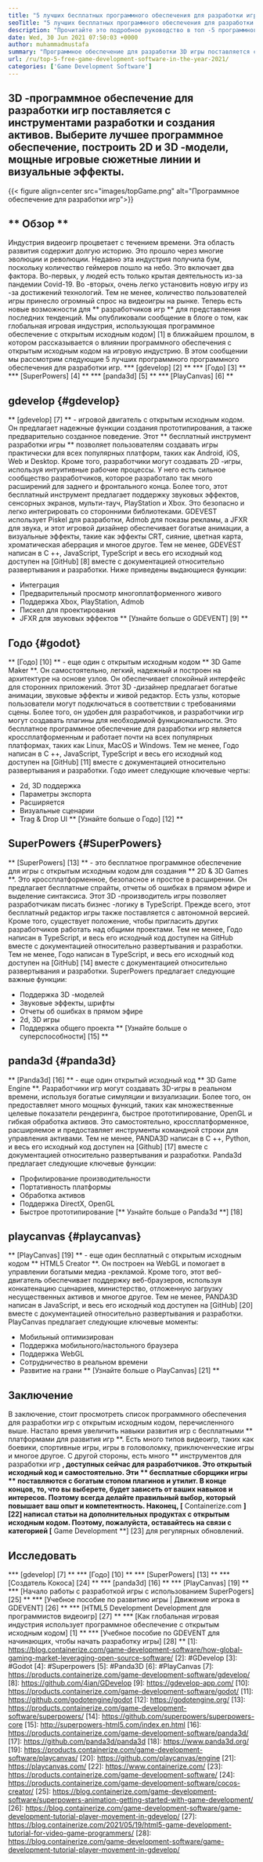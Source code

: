 ```yaml
---
title: "5 лучших бесплатных программного обеспечения для разработки игр в 2021 году" 
seoTitle: "5 лучших бесплатных программного обеспечения для разработки игр в 2021 году" 
description: "Прочитайте это подробное руководство в топ -5 программного обеспечения для разработки игр с открытым исходным кодом. Все программное обеспечение, перечисленное здесь, бесплатное, самостоятельное и расширяемое" 
date: Wed, 30 Jun 2021 07:50:03 +0000
author: muhammadmustafa
summary: "Программное обеспечение для разработки 3D игры поставляется с инструментами для создания дизайна и активов. Выберите лучшее программное обеспечение, построить 2D & amp; 3D -модели, мощные игровые сюжетные линии и визуальные эффекты." 
url: /ru/top-5-free-game-development-software-in-the-year-2021/
categories: ['Game Development Software']
---
```


## 3D -программное обеспечение для разработки игр поставляется с инструментами разработки и создания активов. Выберите лучшее программное обеспечение, построить 2D и 3D -модели, мощные игровые сюжетные линии и визуальные эффекты.

{{< figure align=center src="images/topGame.png" alt="Программное обеспечение для разработки игр">}}


## ** Обзор **
Индустрия видеоигр процветает с течением времени. Эта область развития содержит долгую историю. Это прошло через многие эволюции и революции. Недавно эта индустрия получила бум, поскольку количество геймеров пошло на небо. Это включает два фактора. Во-первых, у людей есть только крытая деятельность из-за пандемии Covid-19. Во -вторых, очень легко установить новую игру из -за достижений технологий. Тем не менее, количество пользователей игры принесло огромный спрос на видеоигры на рынке. Теперь есть новые возможности для ** разработчиков игр ** для представления последних тенденций. Мы опубликовали сообщение в блоге о том, как глобальная игровая индустрия, использующая программное обеспечение с открытым исходным кодом] [1] в ближайшем прошлом, в котором рассказывается о влиянии программного обеспечения с открытым исходным кодом на игровую индустрию. В этом сообщении мы рассмотрим следующие 5 лучших программного программного обеспечения для разработки игр.
  *** [gdevelop] [2] **
  *** [Годо] [3] **
  *** [SuperPowers] [4] **
  *** [panda3d] [5] **
  *** [PlayCanvas] [6] **

## gdevelop {#gdevelop}
** [gdevelop] [7] ** - игровой двигатель с открытым исходным кодом. Он предлагает надежные функции создания прототипирования, а также предварительно созданное поведение. Этот ** бесплатный инструмент разработки игры ** позволяет пользователям создавать игры практически для всех популярных платформ, таких как Android, iOS, Web и Desktop. Кроме того, разработчики могут создавать 2D -игры, используя интуитивные рабочие процессы. У него есть сильное сообщество разработчиков, которое разработало так много расширений для заднего и фронтального конца. Более того, этот бесплатный инструмент предлагает поддержку звуковых эффектов, сенсорных экранов, мульти-тауч, PlayStation и Xbox. Это безопасно и легко интегрировать со сторонними библиотеками. GDEVEST использует Piskel для разработки, Admob для показы рекламы, а JFXR для звука, и этот игровой дизайнер обеспечивает богатые анимации, а визуальные эффекты, такие как эффекты CRT, сияние, цветная карта, хроматическая аберрация и многое другое. Тем не менее, GDEVEST написан в C ++, JavaScript, TypeScript и весь его исходный код доступен на [GitHub] [8] вместе с документацией относительно развертывания и разработки.
Ниже приведены выдающиеся функции:
  * Интеграция
  * Предварительный просмотр многоплатформенного живого
  * Поддержка Xbox, PlayStation, Admob
  * Пискел для проектирования
  * JFXR для звуковых эффектов
** [Узнайте больше о GDEVENT] [9] **

## Годо {#godot}
** [Годо] [10] ** - еще один с открытым исходным кодом ** 3D Game Maker **. Он самостоятельно, легкий, надежный и построен на архитектуре на основе узлов. Он обеспечивает спокойный интерфейс для сторонних приложений. Этот 3D -дизайнер предлагает богатые анимации, звуковые эффекты и живой редактор. Есть узлы, которые пользователи могут подключаться в соответствии с требованиями сцены. Более того, он удобен для разработчиков, и разработчики игр могут создавать плагины для необходимой функциональности. Это бесплатное программное обеспечение для разработки игр является кроссплатформенным и работает почти на всех популярных платформах, таких как Linux, MacOS и Windows. Тем не менее, Годо написан в C ++, JavaScript, TypeScript и весь его исходный код доступен на [GitHub] [11] вместе с документацией относительно развертывания и разработки.
Годо имеет следующие ключевые черты:
  * 2d, 3D поддержка
  * Параметры экспорта
  * Расширяется
  * Визуальные сценарии
  * Trag & Drop UI
** [Узнайте больше о Годо] [12] **

## SuperPowers {#SuperPowers}
** [SuperPowers] [13] ** - это бесплатное программное обеспечение для игры с открытым исходным кодом для создания ** 2D & 3D Games **. Это кроссплатформенное, безопасное и простое в расширении. Он предлагает бесплатные спрайты, отчеты об ошибках в прямом эфире и выделение синтаксиса. Этот 3D -производитель игры позволяет разработчикам писать бизнес -логику в TypeScript. Прежде всего, этот бесплатный редактор игры также поставляется с автономной версией. Кроме того, существует положение, чтобы пригласить других разработчиков работать над общими проектами. Тем не менее, Годо написан в TypeScript, и весь его исходный код доступен на GitHub вместе с документацией относительно развертывания и разработки. Тем не менее, Годо написан в TypeScript, и весь его исходный код доступен на [GitHub] [14] вместе с документацией относительно развертывания и разработки.
SuperPowers предлагает следующие важные функции:
  * Поддержка 3D -моделей
  * Звуковые эффекты, шрифты
  * Отчеты об ошибках в прямом эфире
  * 2d, 3D игры
  * Поддержка общего проекта
** [Узнайте больше о суперспособности] [15] **

## panda3d {#panda3d}
** [Panda3d] [16] ** - еще один открытый исходный код ** 3D Game Engine **. Разработчики игр могут создавать 3D-игры в реальном времени, используя богатые симуляции и визуализации. Более того, он предоставляет много мощных функций, таких как множественные целевые показатели рендеринга, быстрое прототипирование, OpenGL и гибкая обработка активов. Это самостоятельно, кроссплатформенное, расширяемое и предоставляет инструменты командной строки для управления активами. Тем не менее, PANDA3D написан в C ++, Python, и весь его исходный код доступен на [Github] [17] вместе с документацией относительно развертывания и разработки.
Panda3d предлагает следующие ключевые функции:
  * Профилирование производительности
  * Портативность платформы
  * Обработка активов
  * Поддержка DirectX, OpenGL
  * Быстрое прототипирование
[** Узнайте больше о Panda3d **] [18]

## playcanvas {#playcanvas}
** [PlayCanvas] [19] ** - еще один бесплатный с открытым исходным кодом ** HTML5 Creator **. Он построен на WebGL и помогает в управлении богатыми медиа -рекламой. Кроме того, этот веб-двигатель обеспечивает поддержку веб-браузеров, используя конкатенацию сценариев, министерство, отложенную загрузку несущественных активов и многое другое. Тем не менее, PANDA3D написан в JavaScript, и весь его исходный код доступен на [GitHub] [20] вместе с документацией относительно развертывания и разработки.
PlayCanvas предлагает следующие ключевые моменты:
  * Мобильный оптимизирован
  * Поддержка мобильного/настольного браузера
  * Поддержка WebGL
  * Сотрудничество в реальном времени
  * Развитие на грани
** [Узнайте больше о PlayCanvas] [21] **

## Заключение
В заключение, стоит просмотреть список программного обеспечения для разработки игр с открытым исходным кодом, перечисленного выше. Настало время увеличить навыки развития игр с бесплатными ** платформами для развития игр **. Есть много типов видеоигр, таких как боевики, спортивные игры, игры в головоломку, приключенческие игры и многое другое. С другой стороны, есть много ** инструментов для разработки игр **, доступных сейчас для разработчиков. Это открытый исходный код и самостоятельно. Эти ** бесплатные сборщики игры ** поставляются с богатым стопом плагинов и утилит. В конце концов, то, что вы выберете, будет зависеть от ваших навыков и интересов. Поэтому всегда делайте правильный выбор, который повышает ваш опыт и компетентность.
Наконец, [** Containerize.com **] [22] написал статьи на дополнительных продуктах с открытым исходным кодом. Поэтому, пожалуйста, оставайтесь на связи с категорией [** Game Development **] [23] для регулярных обновлений.

## Исследовать
  *** [gdevelop] [7] **
  *** [Годо] [10] **
  *** [SuperPowers] [13] **
  *** [Создатель Кокоса] [24] **
  *** [panda3d] [16] **
  *** [PlayCanvas] [19] **
  *** [Начало работы с разработкой игры с использованием SuperPogers] [25] **
  *** [Учебное пособие по развитию игры | Движение игрока в GDEVENT] [26] **
  *** [HTML5 Development Development для программистов видеоигр] [27] **
  *** [Как глобальная игровая индустрия использует программное обеспечение с открытым исходным кодом] [1] **
  *** [Учебное пособие по GDEVENT для начинающих, чтобы начать разработку игры] [28] **
[1]: https://blog.containerize.com/game-development-software/how-global-gaming-market-leveraging-open-source-software/
[2]: #GDevelop
[3]: #Godot
[4]: #Superpowers
[5]: #Panda3D
[6]: #PlayCanvas
[7]: https://products.containerize.com/game-development-software/gdevelop/
[8]: https://github.com/4ian/GDevelop
[9]: https://gdevelop-app.com/
[10]: https://products.containerize.com/game-development-software/godot/
[11]: https://github.com/godotengine/godot
[12]: https://godotengine.org/
[13]: https://products.containerize.com/game-development-software/superpowers/
[14]: https://github.com/superpowers/superpowers-core
[15]: http://superpowers-html5.com/index.en.html
[16]: https://products.containerize.com/game-development-software/panda3d/
[17]: https://github.com/panda3d/panda3d
[18]: https://www.panda3d.org/
[19]: https://products.containerize.com/game-development-software/playcanvas/
[20]: https://github.com/playcanvas/engine
[21]: https://playcanvas.com/
[22]: https://www.containerize.com/
[23]: https://products.containerize.com/game-development-software/
[24]: https://products.containerize.com/game-development-software/cocos-creator/
[25]: https://blog.containerize.com/game-development-software/superpowers-animation-getting-started-with-game-development/
[26]: https://blog.containerize.com/game-development-software/game-development-tutorial-player-movement-in-gdevelop/
[27]: https://blog.containerize.com/2021/05/19/html5-game-development-tutorial-for-video-game-programmers/
[28]: https://blog.containerize.com/game-development-software/game-development-tutorial-player-movement-in-gdevelop/
